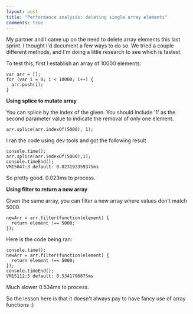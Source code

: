 ```yaml
---
layout: post
title: "Performance analysis: deleting single array elements"
comments: true
---
```

My partner and I came up on the need to delete array elements this last sprint. I thought I'd document a few ways to do so. We tried a couple different methods, and I'm doing a little research to see which is fastest.

To test this, first I establish an array of 10000 elements:
```
var arr = [];
for (var i = 0; i < 10000; i++) {
  arr.push(i);
}
```
**Using splice to mutate array**

You can splice by the index of the given. You should include '1' as the second parameter value to indicate the removal of only one element.

```
arr.splice(arr.indexOf(5000), 1);
```

I ran the code using dev tools and got the following result
```
console.time();
arr.splice(arr.indexOf(5000),1);
console.timeEnd();
VM15047:3 default: 0.023193359375ms
```
So pretty good. 0.023ms to process.

**Using filter to return a new array**

Given the same array, you can filter a new array where values don't match 5000.
```
newArr = arr.filter(function(element) {
  return element !== 5000;
});
```

Here is the code being ran:
```
console.time();
newArr = arr.filter(function(element) {
  return element !== 5000;
});
console.timeEnd();
VM15112:5 default: 0.5341796875ms
```
Much slower 0.534ms to process.

So the lesson here is that it doesn't always pay to have fancy use of array functions :)